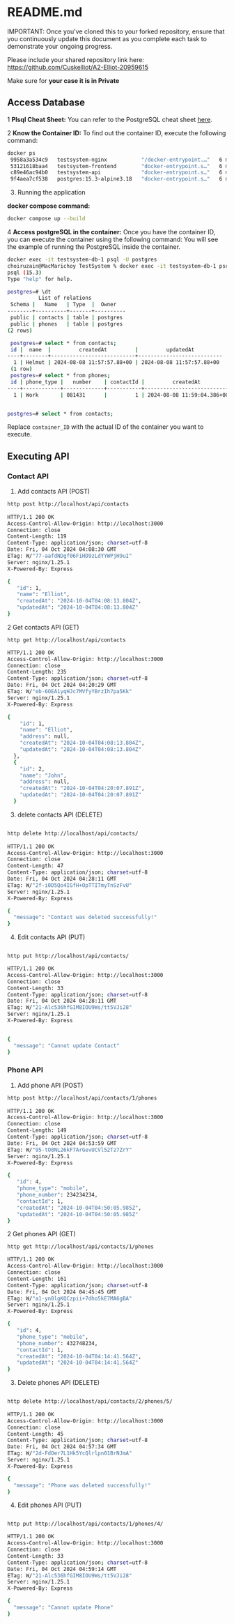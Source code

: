 # README.md

IMPORTANT: Once you've cloned this to your forked repository, ensure that you continuously update this document as you complete each task to demonstrate your ongoing progress.

Please include your shared repository link here: https://github.com/Cuskelliot/A2-Elliot-20959615

Make sure for **your case it is in Private**
## Access Database
1 **Plsql Cheat Sheet:**
You can refer to the PostgreSQL cheat sheet [here](https://www.postgresqltutorial.com/postgresql-cheat-sheet/).

2 **Know the Container ID:**
To find out the container ID, execute the following command:
   ```bash
   docker ps
    9958a3a534c9   testsystem-nginx           "/docker-entrypoint.…"   6 minutes ago   Up 6 minutes   0.0.0.0:80->80/tcp   testsystem-nginx-1
    53121618baa4   testsystem-frontend        "docker-entrypoint.s…"   6 minutes ago   Up 6 minutes   3000/tcp             testsystem-frontend-1
    c89e46ac94b0   testsystem-api             "docker-entrypoint.s…"   6 minutes ago   Up 6 minutes   5000/tcp             testsystem-api-1
    9f4aea7cf538   postgres:15.3-alpine3.18   "docker-entrypoint.s…"   6 minutes ago   Up 6 minutes   5432/tcp             testsystem-db-1
   ```
3. Running the application

**docker compose command:**
   ```bash
   docker compose up --build
   ```

4 **Access postgreSQL in the container:**
Once you have the container ID, you can execute the container using the following command:
You will see the example of running the PostgreSQL inside the container.
   ```bash
   docker exec -it testsystem-db-1 psql -U postgres
   choiruzain@MacMarichoy TestSystem % docker exec -it testsystem-db-1 psql -U postgres                                       
   psql (15.3)
   Type "help" for help.
   
   postgres=# \dt
             List of relations
    Schema |   Name   | Type  |  Owner   
   --------+----------+-------+----------
    public | contacts | table | postgres
    public | phones   | table | postgres
   (2 rows)
  
    postgres=# select * from contacts;
    id |  name  |         createdAt         |         updatedAt         
   ----+--------+---------------------------+---------------------------
     1 | Helmut | 2024-08-08 11:57:57.88+00 | 2024-08-08 11:57:57.88+00
    (1 row)
    postgres=# select * from phones;
    id | phone_type |   number    | contactId |         createdAt          |         updatedAt          
   ----+------------+-------------+-----------+----------------------------+----------------------------
     1 | Work       | 081431      |         1 | 2024-08-08 11:59:04.386+00 | 2024-08-08 11:59:04.386+00


postgres=# select * from contacts;
   ```
Replace `container_ID` with the actual ID of the container you want to execute.

## Executing API

### Contact API


1. Add contacts API  (POST)
```bash
http post http://localhost/api/contacts
        
HTTP/1.1 200 OK
Access-Control-Allow-Origin: http://localhost:3000
Connection: close
Content-Length: 119
Content-Type: application/json; charset=utf-8
Date: Fri, 04 Oct 2024 04:08:30 GMT
ETag: W/"77-aafdNDgf06FiHD9zLdYYWPjH9uI"
Server: nginx/1.25.1
X-Powered-By: Express

{
   "id": 1,
   "name": "Elliot",
   "createdAt": "2024-10-04T04:08:13.804Z",
   "updatedAt": "2024-10-04T04:08:13.804Z"
}

```
2 Get contacts API  (GET)

```bash
http get http://localhost/api/contacts

HTTP/1.1 200 OK
Access-Control-Allow-Origin: http://localhost:3000
Connection: close
Content-Length: 235
Content-Type: application/json; charset=utf-8
Date: Fri, 04 Oct 2024 04:20:29 GMT
ETag: W/"eb-6OEA1yqHJc7MVfyYBrzIh7pa5Kk"
Server: nginx/1.25.1
X-Powered-By: Express

{
    "id": 1,
    "name": "Elliot",
    "address": null,
    "createdAt": "2024-10-04T04:08:13.804Z",
    "updatedAt": "2024-10-04T04:08:13.804Z"
  },
  {
    "id": 2,
    "name": "John",
    "address": null,
    "createdAt": "2024-10-04T04:20:07.891Z",
    "updatedAt": "2024-10-04T04:20:07.891Z"
  }


```
3. delete contacts API (DELETE)

```bash

http delete http://localhost/api/contacts/
        
HTTP/1.1 200 OK
Access-Control-Allow-Origin: http://localhost:3000
Connection: close
Content-Length: 47
Content-Type: application/json; charset=utf-8
Date: Fri, 04 Oct 2024 04:28:11 GMT
ETag: W/"2f-i0D5Qo4IGfH+OpTTITmyTnSzFvU"
Server: nginx/1.25.1
X-Powered-By: Express

{
  "message": "Contact was deleted successfully!"
}


```

4. Edit contacts API (PUT)

```bash 

http put http://localhost/api/contacts/

HTTP/1.1 200 OK
Access-Control-Allow-Origin: http://localhost:3000
Connection: close
Content-Length: 33
Content-Type: application/json; charset=utf-8
Date: Fri, 04 Oct 2024 04:28:11 GMT
ETag: W/"21-Alc536hfGIM8IOU9Ws/tt5VJi28"
Server: nginx/1.25.1
X-Powered-By: Express


{
  "message": "Cannot update Contact"
}

```

### Phone API

1. Add phone API  (POST)

```bash
http post http://localhost/api/contacts/1/phones
        
HTTP/1.1 200 OK
Access-Control-Allow-Origin: http://localhost:3000
Connection: close
Content-Length: 149
Content-Type: application/json; charset=utf-8
Date: Fri, 04 Oct 2024 04:53:59 GMT
ETag: W/"95-tO8NL26kF7ArGevUCVl52Tz7ZrY"
Server: nginx/1.25.1
X-Powered-By: Express

{
   "id": 4,
   "phone_type": "mobile",
   "phone_number": 234234234,
   "contactId": 1,
   "createdAt": "2024-10-04T04:50:05.985Z",
   "updatedAt": "2024-10-04T04:50:05.985Z"
}


```
2 Get phones API  (GET)

```bash
http get http://localhost/api/contacts/1/phones

HTTP/1.1 200 OK
Access-Control-Allow-Origin: http://localhost:3000
Connection: close
Content-Length: 161
Content-Type: application/json; charset=utf-8
Date: Fri, 04 Oct 2024 04:45:45 GMT
ETag: W/"a1-yn0lgKQCzpii+7dho5kE7MA6gBA"
Server: nginx/1.25.1
X-Powered-By: Express

{
   "id": 4,
   "phone_type": "mobile",
   "phone_number": 432748234,
   "contactId": 1,
   "createdAt": "2024-10-04T04:14:41.564Z",
   "updatedAt": "2024-10-04T04:14:41.564Z"
}


```
3. Delete phones API (DELETE)

```bash

http delete http://localhost/api/contacts/2/phones/5/
        
HTTP/1.1 200 OK
Access-Control-Allow-Origin: http://localhost:3000
Connection: close
Content-Length: 45
Content-Type: application/json; charset=utf-8
Date: Fri, 04 Oct 2024 04:57:34 GMT
ETag: W/"2d-FdOer7L1Hk5YcQlrlpn01BrNJmA"
Server: nginx/1.25.1
X-Powered-By: Express

{
  "message": "Phone was deleted successfully!"
}


```

4. Edit phones API (PUT)

```bash 

http put http://localhost/api/contacts/1/phones/4/

HTTP/1.1 200 OK
Access-Control-Allow-Origin: http://localhost:3000
Connection: close
Content-Length: 33
Content-Type: application/json; charset=utf-8
Date: Fri, 04 Oct 2024 04:59:14 GMT
ETag: W/"21-Alc536hfGIM8IOU9Ws/tt5VJi28"
Server: nginx/1.25.1
X-Powered-By: Express

{
  "message": "Cannot update Phone"
}

```